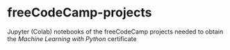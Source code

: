 # freeCodeCamp-projects
Jupyter (Colab) notebooks of the freeCodeCamp projects needed to obtain the *Machine Learning with Python* certificate
